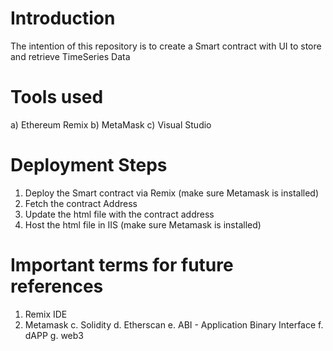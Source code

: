 
# Introduction

The intention of this repository is to create a Smart contract with UI to store and retrieve TimeSeries Data

# Tools used

a) Ethereum Remix  b) MetaMask  c) Visual Studio 

# Deployment Steps

1. Deploy the Smart contract via Remix (make sure Metamask is installed)
2. Fetch the contract Address
3. Update the html file with the contract address
4. Host the html file in IIS (make sure Metamask is installed)

# Important terms for future references 

1. Remix IDE
2. Metamask 
  c. Solidity
  d. Etherscan
  e. ABI - Application Binary Interface
  f. dAPP
  g. web3
  
